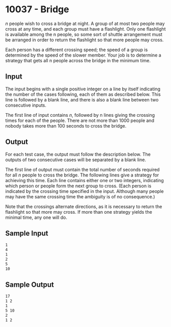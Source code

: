 # 10037 - Bridge

*n* people wish to cross a bridge at night. A group of at most two people may cross at any time, and
each group must have a flashlight. Only one flashlight is available among the n people, so some sort of
shuttle arrangement must be arranged in order to return the flashlight so that more people may cross.

Each person has a different crossing speed; the speed of a group is determined by the speed of the
slower member. Your job is to determine a strategy that gets all n people across the bridge in the
minimum time.


## Input

The input begins with a single positive integer on a line by itself indicating the number of the cases
following, each of them as described below. This line is followed by a blank line, and there is also a
blank line between two consecutive inputs.

The first line of input contains *n*, followed by n lines giving the crossing times for each of the people.
There are not more than 1000 people and nobody takes more than 100 seconds to cross the bridge.


## Output

For each test case, the output must follow the description below. The outputs of two consecutive cases
will be separated by a blank line.

The first line of output must contain the total number of seconds required for all *n* people to cross
the bridge. The following lines give a strategy for achieving this time. Each line contains either one or
two integers, indicating which person or people form the next group to cross. (Each person is indicated
by the crossing time specified in the input. Although many people may have the same crossing time
the ambiguity is of no consequence.)

Note that the crossings alternate directions, as it is necessary to return the flashlight so that more
may cross. If more than one strategy yields the minimal time, any one will do.


## Sample Input

```bash
1
4
1
2
5
10
```


## Sample Output

```bash
17
1 2
1
5 10
2
1 2
```
